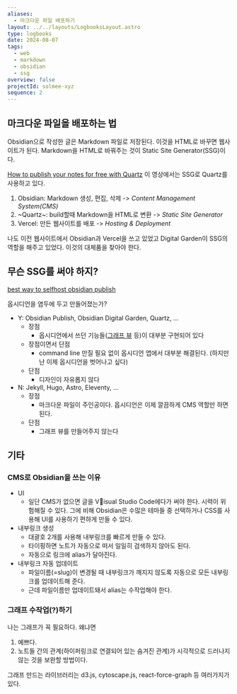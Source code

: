```yaml
---
aliases:
  - 마크다운 파일 배포하기
layout: ../../layouts/LogbooksLayout.astro
type: logbooks
date: 2024-08-07
tags:
  - web
  - markdown
  - obsidian
  - ssg
overview: false
projectId: solmee-xyz
sequence: 2
---
```

## 마크다운 파일을 배포하는 법
Obsidian으로 작성한 글은 Markdown 파일로 저장된다. 이것을 HTML로 바꾸면 웹사이트가 된다. Markdown을 HTML로 바꿔주는 것이 Static Site Generator(SSG)이다.

[How to publish your notes for free with Quartz](https://youtu.be/6s6DT1yN4dw?t=128) 이 영상에서는 SSG로 Quartz를 사용하고 있다.
1. Obsidian: Markdown 생성, 편집, 삭제 -> *Content Management System(CMS)*
2. ~Quartz~: build할때 Markdown을 HTML로 변환 -> *Static Site Generator*
3. Vercel: 만든 웹사이트를 배포 -> *Hosting & Deployment*

나도 이전 웹사이트에서 Obsidian과 Vercel을 쓰고 있었고 Digital Garden이 SSG의 역할을 해주고 있었다. 이것의 대체품을 찾아야 한다.

## 무슨 SSG를 써야 하지?
 [best way to selfhost obsidian publish](https://www.reddit.com/r/ObsidianMD/comments/16e5jek/best_way_to_selfhost_obsidian_publish/)

옵시디언을 염두에 두고 만들어졌는가?
- Y: Obsidian Publish, Obsidian Digital Garden, Quartz, …
    - 장점
	    - 옵시디언에서 쓰던 기능들([그래프 뷰](https://notes.nicolevanderhoeven.com/obsidian-playbook/Obsidian+Plugins/Core+Plugins/Graph+view) 등)이 대부분 구현되어 있다
	- 장점이면서 단점
		- command line 만질 필요 없이 옵시디언 앱에서 대부분 해결된다. (하지만 난 이제 옵시디언을 벗어나고 싶다)
	- 단점
		- 디자인이 자유롭지 않다
- N: Jekyll, Hugo, Astro, Eleventy, …
	- 장점
		- 마크다운 파일이 주인공이다. 옵시디언은 이제 깔끔하게 CMS 역할만 하면 된다.
	- 단점
		- 그래프 뷰를 만들어주지 않는다

## 기타

### CMS로 Obsidian을 쓰는 이유
- UI
	- 일단 CMS가 없으면 글을 Visual Studio Code에다가 써야 한다. 시력이 위험해질 수 있다. 그에 비해 Obsidian은 수많은 테마들 중 선택하거나 CSS를 사용해 UI를 사용하기 편하게 만들 수 있다.
- 내부링크 생성
	- 대괄호 2개를 사용해 내부링크를 빠르게 만들 수 있다.
	- 타이핑하면 노트가 자동으로 떠서 일일히 검색하지 않아도 된다.
	- 자동으로 링크에 alias가 달아진다.
- 내부링크 자동 업데이트
	- 파일이름(=slug)이 변경될 때 내부링크가 깨지지 않도록 자동으로 모든 내부링크를 업데이트해 준다.
	- 근데 파일이름만 업데이트돼서 alias는 수작업해야 한다.

### 그래프 수작업(?)하기  
나는 그래프가 꼭 필요하다. 왜냐면
1. 예쁘다.
2. 노트들 간의 관계(하이퍼링크로 연결되어 있는 숨겨진 관계)가 시각적으로 드러나지 않는 것을 보완할 방법이다.

그래프 만드는 라이브러리는 d3.js, cytoscape.js, react-force-graph 등 여러가지가 있다.